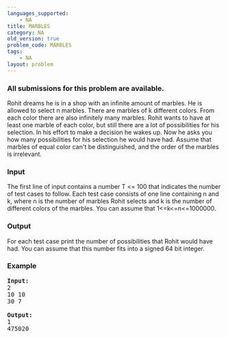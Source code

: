 ```yaml
---
languages_supported:
    - NA
title: MARBLES
category: NA
old_version: true
problem_code: MARBLES
tags:
    - NA
layout: problem
---
```

###  All submissions for this problem are available. 


Rohit dreams he is in a shop with an infinite amount of marbles. He is allowed to select n marbles. There are marbles of k different colors. From each color there are also infinitely many marbles. Rohit wants to have at least one marble of each color, but still there are a lot of possibilities for his selection. In his effort to make a decision he wakes up.
Now he asks you how many possibilities for his selection he would have had.
Assume that marbles of equal color can't be distinguished, and the order of the marbles is irrelevant.

### Input


The first line of input contains a number T &lt;= 100 that indicates the number of test cases to follow. Each test case consists of one line containing n and k, where n is the number of marbles Rohit selects and k is the number of different colors of the marbles. You can assume that 1&lt;=k&lt;=n&lt;=1000000.

### Output


For each test case print the number of possibilities that Rohit would have had.
You can assume that this number fits into a signed 64 bit integer.

### Example

<pre><b><tt>Input:</tt></b>
2
10 10
30 7

<b><tt>Output:</tt></b>
1
475020
</pre>